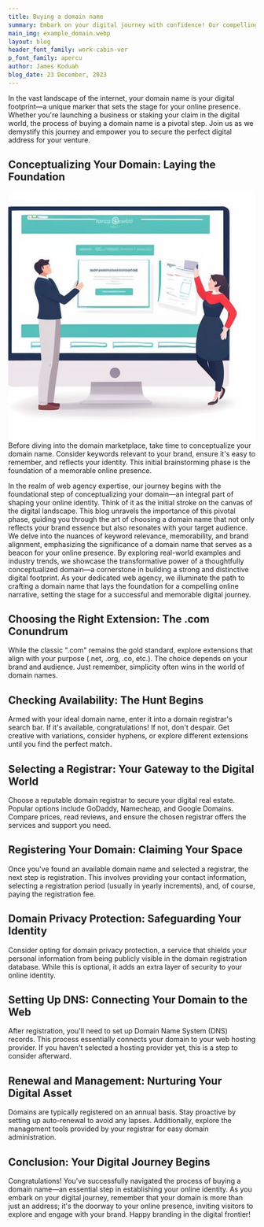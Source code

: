 ```yaml
---
title: Buying a domain name
summary: Embark on your digital journey with confidence! Our compelling blog unveils the strategic art of purchasing a domain name. From crafting your unique digital identity to choosing a reputable registrar, we guide you through the process, empowering you to claim your online space with authority. Ready to make your mark in the digital realm? Dive into our expert insights today!
main_img: example_domain.webp
layout: blog
header_font_family: work-cabin-ver
p_font_family: apercu
author: James Koduah
blog_date: 23 December, 2023
---
```


In the vast landscape of the internet, your domain name is your digital footprint—a unique marker that sets the stage for your online presence. Whether you're launching a business or staking your claim in the digital world, the process of buying a domain name is a pivotal step. Join us as we demystify this journey and empower you to secure the perfect digital address for your venture.

## Conceptualizing Your Domain: Laying the Foundation
![domain name in the search bar](/images/get_website2.jpg)
Before diving into the domain marketplace, take time to conceptualize your domain name. Consider keywords relevant to your brand, ensure it's easy to remember, and reflects your identity. This initial brainstorming phase is the foundation of a memorable online presence.

In the realm of web agency expertise, our journey begins with the foundational step of conceptualizing your domain—an integral part of shaping your online identity. Think of it as the initial stroke on the canvas of the digital landscape. This blog unravels the importance of this pivotal phase, guiding you through the art of choosing a domain name that not only reflects your brand essence but also resonates with your target audience. We delve into the nuances of keyword relevance, memorability, and brand alignment, emphasizing the significance of a domain name that serves as a beacon for your online presence. By exploring real-world examples and industry trends, we showcase the transformative power of a thoughtfully conceptualized domain—a cornerstone in building a strong and distinctive digital footprint. As your dedicated web agency, we illuminate the path to crafting a domain name that lays the foundation for a compelling online narrative, setting the stage for a successful and memorable digital journey.

## Choosing the Right Extension: The .com Conundrum
While the classic ".com" remains the gold standard, explore extensions that align with your purpose (.net, .org, .co, etc.). The choice depends on your brand and audience. Just remember, simplicity often wins in the world of domain names.

## Checking Availability: The Hunt Begins
Armed with your ideal domain name, enter it into a domain registrar's search bar. If it's available, congratulations! If not, don't despair. Get creative with variations, consider hyphens, or explore different extensions until you find the perfect match.

## Selecting a Registrar: Your Gateway to the Digital World
Choose a reputable domain registrar to secure your digital real estate. Popular options include GoDaddy, Namecheap, and Google Domains. Compare prices, read reviews, and ensure the chosen registrar offers the services and support you need.

## Registering Your Domain: Claiming Your Space
Once you've found an available domain name and selected a registrar, the next step is registration. This involves providing your contact information, selecting a registration period (usually in yearly increments), and, of course, paying the registration fee.

## Domain Privacy Protection: Safeguarding Your Identity
Consider opting for domain privacy protection, a service that shields your personal information from being publicly visible in the domain registration database. While this is optional, it adds an extra layer of security to your online identity.

## Setting Up DNS: Connecting Your Domain to the Web
After registration, you'll need to set up Domain Name System (DNS) records. This process essentially connects your domain to your web hosting provider. If you haven't selected a hosting provider yet, this is a step to consider afterward.

## Renewal and Management: Nurturing Your Digital Asset
Domains are typically registered on an annual basis. Stay proactive by setting up auto-renewal to avoid any lapses. Additionally, explore the management tools provided by your registrar for easy domain administration.

## Conclusion: Your Digital Journey Begins
Congratulations! You've successfully navigated the process of buying a domain name—an essential step in establishing your online identity. As you embark on your digital journey, remember that your domain is more than just an address; it's the doorway to your online presence, inviting visitors to explore and engage with your brand. Happy branding in the digital frontier!
